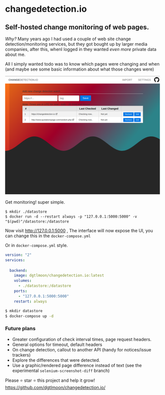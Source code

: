 #  changedetection.io

## Self-hosted change monitoring of web pages.

_Why?_ Many years ago I had used a couple of web site change detection/monitoring services, 
but they got bought up by larger media companies, after this, whenI logged in they
wanted _even more_ private data about me.

All I simply wanted todo was to know which pages were changing and when (and maybe see
some basic information about what those changes were)

![Alt text](screenshot.png?raw=true "Screenshot")

Get monitoring! super simple.

```
$ mkdir ./datastore
$ docker run -d --restart always -p "127.0.0.1:5000:5000" -v "$(pwd)"/datastore:/datastore
```  

Now visit http://127.0.0.1:5000 , The interface will now expose the UI, you can change this in the `docker-compose.yml`



Or in `docker-compose.yml` style.


```yaml
version: "2"
services:

  backend:
    image: dgtlmoon/changedetection.io:latest
    volumes:
      - ./datastore:/datastore
    ports:
      - "127.0.0.1:5000:5000"
    restart: always
```

```bash
$ mkdir datastore
$ docker-compose up -d
```


### Future plans

- Greater configuration of check interval times, page request headers.
- General options for timeout, default headers
- On change detection, callout to another API (handy for notices/issue trackers)
- Explore the differences that were detected.
- Use a graphic/rendered page difference instead of text (see the experimental `selenium-screenshot-diff` branch)

 
Please :star: star :star: this project and help it grow! https://github.com/dgtlmoon/changedetection.io/